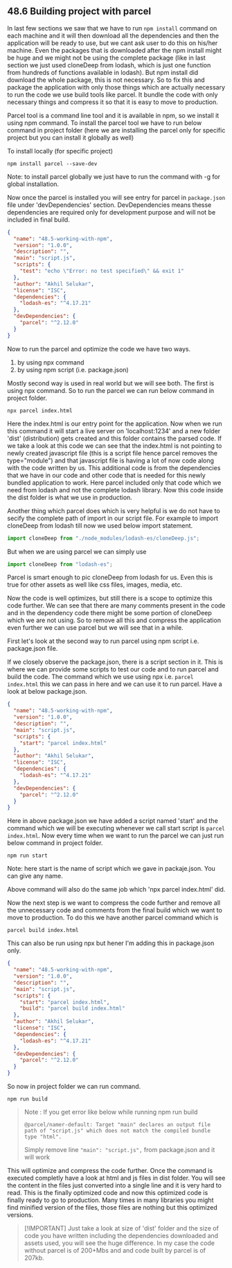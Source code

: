 ## 48.6 Building project with parcel

In last few sections we saw that we have to run `npm install` command on each machine and it will then download all the dependencies and then the application will be ready to use, but we cant ask user to do this on his/her machine. Even the packages that is downloaded after the npm install might be huge and we might not be using the complete package (like in last section we just used cloneDeep from lodash, which is just one function from hundreds of functions available in lodash). But npm install did download the whole package, this is not necessary. So to fix this and package the application with only those things which are actually necessary to run the code we use build tools like parcel. It bundle the code with only necessary things and compress it so that it is easy to move to production.

Parcel tool is a command line tool and it is available in npm, so we install it using npm command. To install the parcel tool we have to run below command in project folder (here we are installing the parcel only for specific project but you can install it globally as well)

To install locally (for specific project)

```
npm install parcel --save-dev
```

Note: to install parcel globally we just have to run the command with -g for global installation.

Now once the parcel is installed you will see entry for parcel in `package.json` file under 'devDependencies' section. DevDependencies means thesse dependencies are required only for development purpose and will not be included in final build.

```json
{
  "name": "48.5-working-with-npm",
  "version": "1.0.0",
  "description": "",
  "main": "script.js",
  "scripts": {
    "test": "echo \"Error: no test specified\" && exit 1"
  },
  "author": "Akhil Selukar",
  "license": "ISC",
  "dependencies": {
    "lodash-es": "^4.17.21"
  },
  "devDependencies": {
    "parcel": "^2.12.0"
  }
}
```

Now to run the parcel and optimize the code we have two ways.

1. by using npx command
2. by using npm script (i.e. package.json)

Mostly second way is used in real world but we will see both. The first is using npx command. So to run the parcel we can run below command in project folder.

```
npx parcel index.html
```

Here the index.html is our entry point for the application. Now when we run this command it will start a live server on 'localhost:1234' and a new folder 'dist' (distribution) gets created and this folder contains the parsed code. If we take a look at this code we can see that the index.html is not pointing to newly created javascript file (this is a script file hence parcel removes the type="module") and that javascript file is having a lot of now code along with the code written by us. This additional code is from the dependencies that we have in our code and other code that is needed for this newly bundled application to work. Here parcel included only that code which we need from lodash and not the complete lodash library. Now this code inside the dist folder is what we use in production.

Another thing which parcel does which is very helpful is we do not have to secify the complete path of import in our script file. For example to import cloneDeep from lodash till now we used below import statement.

```javascript
import cloneDeep from "./node_modules/lodash-es/cloneDeep.js";
```

But when we are using parcel we can simply use

```javascript
import cloneDeep from "lodash-es";
```

Parcel is smart enough to pic cloneDeep from lodash for us. Even this is true for other assets as well like css files, images, media, etc.

Now the code is well optimizes, but still there is a scope to optimize this code further. We can see that there are many comments present in the code and in the dependency code there might be some portion of cloneDeep which we are not using. So to remove all this and compress the application even further we can use parcel but we will see that in a while.

First let's look at the second way to run parcel using npm script i.e. package.json file.

If we closely observe the package.json, there is a script section in it. This is where we can provide some scripts to test our code and to run parcel and build the code. The command which we use using npx i.e. `parcel index.html` this we can pass in here and we can use it to run parcel. Have a look at below package.json.

```json
{
  "name": "48.5-working-with-npm",
  "version": "1.0.0",
  "description": "",
  "main": "script.js",
  "scripts": {
    "start": "parcel index.html"
  },
  "author": "Akhil Selukar",
  "license": "ISC",
  "dependencies": {
    "lodash-es": "^4.17.21"
  },
  "devDependencies": {
    "parcel": "^2.12.0"
  }
}
```

Here in above package.json we have added a script named 'start' and the command which we will be executing whenever we call start script is `parcel index.html`. Now every time when we want to run the parcel we can just run below command in project folder.

```
npm run start
```

Note: here start is the name of script which we gave in packaje.json. You can give any name.

Above command will also do the same job which 'npx parcel index.html' did.

Now the next step is we want to compress the code further and remove all the unnecessary code and comments from the final build which we want to move to production. To do this we have another parcel command which is

```
parcel build index.html
```

This can also be run using npx but hener I'm adding this in package.json only.

```json
{
  "name": "48.5-working-with-npm",
  "version": "1.0.0",
  "description": "",
  "main": "script.js",
  "scripts": {
    "start": "parcel index.html",
    "build": "parcel build index.html"
  },
  "author": "Akhil Selukar",
  "license": "ISC",
  "dependencies": {
    "lodash-es": "^4.17.21"
  },
  "devDependencies": {
    "parcel": "^2.12.0"
  }
}
```

So now in project folder we can run command.

```
npm run build
```

> Note : If you get error like below while running npm run build
>
> ```
> @parcel/namer-default: Target "main" declares an output file path of "script.js" which does not match the compiled bundle type "html".
> ```
>
> Simply remove line `"main": "script.js",` from package.json and it will work

This will optimize and compress the code further. Once the command is executed completly have a look at html and js files in dist folder. You will see the content in the files just converted into a single line and it is very hard to read. This is the finally optimized code and now this optimized code is finally ready to go to production. Many times in many libraries you might find minified version of the files, those files are nothing but this optimized versions.

> [!IMPORTANT] Just take a look at size of 'dist' folder and the size of code you have written including the dependencies downloaded and assets used, you will see the huge difference. In my case the code without parcel is of 200+Mbs and and code built by parcel is of 207kb.
